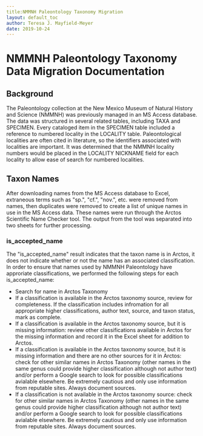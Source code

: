 ```yaml
---
title:NMMNH Paleontology Taxonomy Migration
layout: default_toc
author: Teresa J. Mayfield-Meyer
date: 2019-10-24
---
```

# NMMNH Paleontology Taxonomy Data Migration Documentation

## Background

The Paleontology collection at the New Mexico Museum of Natural History and Science (NMMNH) was previously managed in an MS Access database. The data was structured in several related tables, including TAXA and SPECIMEN. Every cataloged item in the SPECIMEN table included a reference to numbered locality in the LOCALITY table. Paleontological localities are often cited in literature, so the identifiers associated with localities are important. It was determined that the NMMNH locality numbers would be placed in the LOCALITY NICKNAME field for each locality to allow ease of search for numbered localities.

## Taxon Names

After downloading names from the MS Access database to Excel, extraneous terms such as "sp.", "cf.", "nov.", etc. were removed from names, then duplicates were removed to create a list of unique names in use in the MS Access data. These names were run through the Arctos Scientific Name Checker tool. The output from the tool was separated into two sheets for further processing.

### is_accepted_name

The "is_accepted_name" result indicates that the taxon name is in Arctos, it does not indicate whether or not the name has an associated classification. In order to ensure that names used by NMMNH Paleontology have approriate classifications, we performed the following steps for each is_accepted_name:

* Search for name in Arctos Taxonomy  
* If a classification is available in the Arctos taxonomy source, review for completeness. If the classification includes infromation for all appropriate higher classifications, author text, source, and taxon status, mark as complete. 
* If a classification is available in the Arctos taxonomy source, but it is missing information: review other classifications available in Arctos for the missing information and record it in the Excel sheet for addition to Arctos.  
* If a classification is available in the Arctos taxonomy source, but it is missing information and there are no other sources for it in Arctos: check for other similar names in Arctos Taxonomy (other names in the same genus could provide higher classification although not author text) and/or perform a Google search to look for possible classifications avialable elsewhere. Be extremely cautious and only use information from reputable sites. Always document sources.
* If a classification is not available in the Arctos taxonomy source: check for other similar names in Arctos Taxonomy (other names in the same genus could provide higher classification although not author text) and/or perform a Google search to look for possible classifications avialable elsewhere. Be extremely cautious and only use information from reputable sites. Always document sources.

